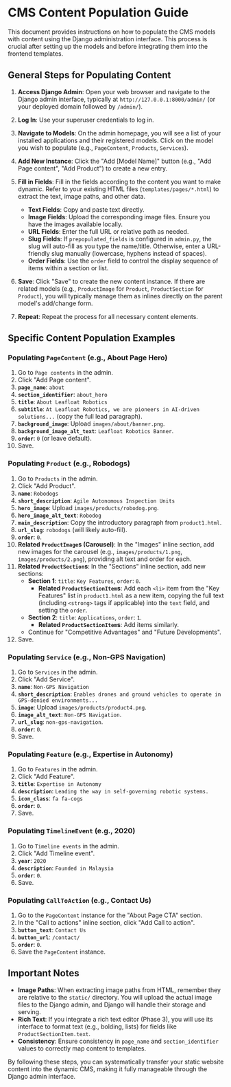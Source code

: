 # CMS Content Population Guide

This document provides instructions on how to populate the CMS models with content using the Django administration interface. This process is crucial after setting up the models and before integrating them into the frontend templates.

## General Steps for Populating Content

1.  **Access Django Admin**: Open your web browser and navigate to the Django admin interface, typically at `http://127.0.0.1:8000/admin/` (or your deployed domain followed by `/admin/`).

2.  **Log In**: Use your superuser credentials to log in.

3.  **Navigate to Models**: On the admin homepage, you will see a list of your installed applications and their registered models. Click on the model you wish to populate (e.g., `PageContent`, `Products`, `Services`).

4.  **Add New Instance**: Click the "Add [Model Name]" button (e.g., "Add Page content", "Add Product") to create a new entry.

5.  **Fill in Fields**: Fill in the fields according to the content you want to make dynamic. Refer to your existing HTML files (`templates/pages/*.html`) to extract the text, image paths, and other data.

    *   **Text Fields**: Copy and paste text directly.
    *   **Image Fields**: Upload the corresponding image files. Ensure you have the images available locally.
    *   **URL Fields**: Enter the full URL or relative path as needed.
    *   **Slug Fields**: If `prepopulated_fields` is configured in `admin.py`, the slug will auto-fill as you type the name/title. Otherwise, enter a URL-friendly slug manually (lowercase, hyphens instead of spaces).
    *   **Order Fields**: Use the `order` field to control the display sequence of items within a section or list.

6.  **Save**: Click "Save" to create the new content instance. If there are related models (e.g., `ProductImage` for `Product`, `ProductSection` for `Product`), you will typically manage them as inlines directly on the parent model's add/change form.

7.  **Repeat**: Repeat the process for all necessary content elements.

## Specific Content Population Examples

### Populating `PageContent` (e.g., About Page Hero)

1.  Go to `Page contents` in the admin.
2.  Click "Add Page content".
3.  **`page_name`**: `about`
4.  **`section_identifier`**: `about_hero`
5.  **`title`**: `About Leafloat Robotics`
6.  **`subtitle`**: `At Leafloat Robotics, we are pioneers in AI-driven solutions...` (copy the full lead paragraph).
7.  **`background_image`**: Upload `images/about/banner.png`.
8.  **`background_image_alt_text`**: `Leafloat Robotics Banner`.
9.  **`order`**: `0` (or leave default).
10. Save.

### Populating `Product` (e.g., Robodogs)

1.  Go to `Products` in the admin.
2.  Click "Add Product".
3.  **`name`**: `Robodogs`
4.  **`short_description`**: `Agile Autonomous Inspection Units`
5.  **`hero_image`**: Upload `images/products/robodog.png`.
6.  **`hero_image_alt_text`**: `Robodog`
7.  **`main_description`**: Copy the introductory paragraph from `product1.html`.
8.  **`url_slug`**: `robodogs` (will likely auto-fill).
9.  **`order`**: `0`.
10. **Related `ProductImage`s (Carousel)**: In the "Images" inline section, add new images for the carousel (e.g., `images/products/1.png`, `images/products/2.png`), providing alt text and order for each.
11. **Related `ProductSection`s**: In the "Sections" inline section, add new sections:
    *   **Section 1**: `title`: `Key Features`, `order`: `0`.
        *   **Related `ProductSectionItem`s**: Add each `<li>` item from the "Key Features" list in `product1.html` as a new item, copying the full text (including `<strong>` tags if applicable) into the `text` field, and setting the `order`.
    *   **Section 2**: `title`: `Applications`, `order`: `1`.
        *   **Related `ProductSectionItem`s**: Add items similarly.
    *   Continue for "Competitive Advantages" and "Future Developments".
12. Save.

### Populating `Service` (e.g., Non-GPS Navigation)

1.  Go to `Services` in the admin.
2.  Click "Add Service".
3.  **`name`**: `Non-GPS Navigation`
4.  **`short_description`**: `Enables drones and ground vehicles to operate in GPS-denied environments...`
5.  **`image`**: Upload `images/products/product4.png`.
6.  **`image_alt_text`**: `Non-GPS Navigation`.
7.  **`url_slug`**: `non-gps-navigation`.
8.  **`order`**: `0`.
9.  Save.

### Populating `Feature` (e.g., Expertise in Autonomy)

1.  Go to `Features` in the admin.
2.  Click "Add Feature".
3.  **`title`**: `Expertise in Autonomy`
4.  **`description`**: `Leading the way in self-governing robotic systems.`
5.  **`icon_class`**: `fa fa-cogs`
6.  **`order`**: `0`.
7.  Save.

### Populating `TimelineEvent` (e.g., 2020)

1.  Go to `Timeline events` in the admin.
2.  Click "Add Timeline event".
3.  **`year`**: `2020`
4.  **`description`**: `Founded in Malaysia`
5.  **`order`**: `0`.
6.  Save.

### Populating `CallToAction` (e.g., Contact Us)

1.  Go to the `PageContent` instance for the "About Page CTA" section.
2.  In the "Call to actions" inline section, click "Add Call to action".
3.  **`button_text`**: `Contact Us`
4.  **`button_url`**: `/contact/`
5.  **`order`**: `0`.
6.  Save the `PageContent` instance.

## Important Notes

*   **Image Paths**: When extracting image paths from HTML, remember they are relative to the `static/` directory. You will upload the actual image files to the Django admin, and Django will handle their storage and serving.
*   **Rich Text**: If you integrate a rich text editor (Phase 3), you will use its interface to format text (e.g., bolding, lists) for fields like `ProductSectionItem.text`.
*   **Consistency**: Ensure consistency in `page_name` and `section_identifier` values to correctly map content to templates.

By following these steps, you can systematically transfer your static website content into the dynamic CMS, making it fully manageable through the Django admin interface.
